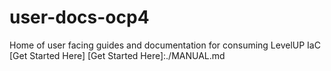 # user-docs-ocp4    
Home of user facing guides and documentation for consuming LevelUP IaC    
[Get Started Here]
[Get Started Here]:./MANUAL.md
